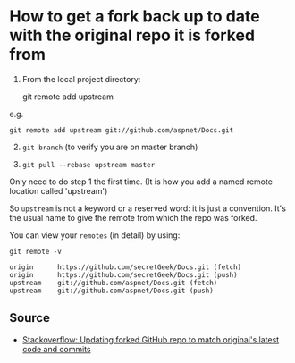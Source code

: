 ﻿# How to get a fork back up to date with the original repo it is forked from

1.  From the local project directory:

    git remote add upstream <url-of-original-repository>

e.g.

    git remote add upstream git://github.com/aspnet/Docs.git

2.	`git branch` (to verify you are on master branch)

3.	`git pull --rebase upstream master`

Only need to do step 1 the first time. (It is how you add a named remote location called 'upstream')

So `upstream` is not a keyword or a reserved word: it is just a convention. It's the usual name to give the remote from which the repo was forked.

You can view your `remotes` (in detail) by using:

    git remote -v

    origin      https://github.com/secretGeek/Docs.git (fetch)
    origin      https://github.com/secretGeek/Docs.git (push)
    upstream    git://github.com/aspnet/Docs.git (fetch)
    upstream    git://github.com/aspnet/Docs.git (push)

## Source

- [Stackoverflow: Updating forked GitHub repo to match original's latest code and commits](http://stackoverflow.com/questions/18824956/updating-forked-github-repo-to-match-originals-latest-code-and-commits)
